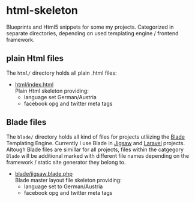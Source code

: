 # html-skeleton
Blueprints and Html5 snippets for some my projects.
Categorized in separate directories, depending on used templating engine / frontend framework.

## plain Html files
The `html/` directory holds all plain .html files:  
- [html/index.html](https://github.com/stefanstifter/html-skeleton/blob/master/html/index.html)  
  Plain Html skeleton providing:  
  - language set German/Austria
  - facebook opg and twitter meta tags

## Blade files
The `blade/` directory holds all kind of files for projects utliizing the [Blade](https://laravel.com/docs/master/blade) Templating Engine. Currently I use Blade in [Jigsaw](https://jigsaw.tighten.co/) and [Laravel](https://laravel.com/) projects.  
Altough Blade files are simillar for all projects, files within the catgegory `Blade` will be additional marked with different file names depending on the framework / static site generator they belong to.
- [blade/jigsaw.blade.php](https://github.com/stefanstifter/html-skeleton/blob/master/blade/jigsaw.blade.php)  
  Blade master layout file skeleton providing:  
   - language set to German/Austria
   - facebook opg and twitter meta tags

